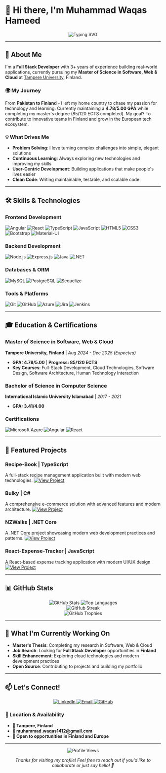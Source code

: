 # 👋 Hi there, I'm Muhammad Waqas Hameed

<div align="center">
  <img src="https://readme-typing-svg.herokuapp.com?font=Fira+Code&weight=500&size=28&pause=1000&color=4F8CC9&center=true&vCenter=true&width=435&lines=Full+Stack+Developer;M.Sc.+Student+%40+Tampere+University;Passionate+Problem+Solver;Always+Learning+%26+Growing" alt="Typing SVG" />
</div>

---

## 🚀 About Me

I'm a **Full Stack Developer** with 3+ years of experience building real-world applications, currently pursuing my **Master of Science in Software, Web & Cloud** at [Tampere University](https://www.tuni.fi/), Finland.

### 🌍 My Journey
From **Pakistan to Finland** - I left my home country to chase my passion for technology and learning. Currently maintaining a **4.78/5.00 GPA** while completing my master's degree (85/120 ECTS completed). My goal? To contribute to innovative teams in Finland and grow in the European tech ecosystem.

### 💡 What Drives Me
- **Problem Solving**: I love turning complex challenges into simple, elegant solutions
- **Continuous Learning**: Always exploring new technologies and improving my skills
- **User-Centric Development**: Building applications that make people's lives easier
- **Clean Code**: Writing maintainable, testable, and scalable code

---

## 🛠️ Skills & Technologies

### **Frontend Development**
![Angular](https://img.shields.io/badge/-Angular-DD0031?style=for-the-badge&logo=angular&logoColor=white)
![React](https://img.shields.io/badge/-React-61DAFB?style=for-the-badge&logo=react&logoColor=black)
![TypeScript](https://img.shields.io/badge/-TypeScript-3178C6?style=for-the-badge&logo=typescript&logoColor=white)
![JavaScript](https://img.shields.io/badge/-JavaScript-F7DF1E?style=for-the-badge&logo=javascript&logoColor=black)
![HTML5](https://img.shields.io/badge/-HTML5-E34F26?style=for-the-badge&logo=html5&logoColor=white)
![CSS3](https://img.shields.io/badge/-CSS3-1572B6?style=for-the-badge&logo=css3&logoColor=white)
![Bootstrap](https://img.shields.io/badge/-Bootstrap-7952B3?style=for-the-badge&logo=bootstrap&logoColor=white)
![Material-UI](https://img.shields.io/badge/-Material--UI-0081CB?style=for-the-badge&logo=material-ui&logoColor=white)

### **Backend Development**
![Node.js](https://img.shields.io/badge/-Node.js-339933?style=for-the-badge&logo=node.js&logoColor=white)
![Express.js](https://img.shields.io/badge/-Express.js-000000?style=for-the-badge&logo=express&logoColor=white)
![Java](https://img.shields.io/badge/-Java-ED8B00?style=for-the-badge&logo=java&logoColor=white)
![.NET](https://img.shields.io/badge/-.NET-512BD4?style=for-the-badge&logo=.net&logoColor=white)

### **Databases & ORM**
![MySQL](https://img.shields.io/badge/-MySQL-4479A1?style=for-the-badge&logo=mysql&logoColor=white)
![PostgreSQL](https://img.shields.io/badge/-PostgreSQL-316192?style=for-the-badge&logo=postgresql&logoColor=white)
![Sequelize](https://img.shields.io/badge/-Sequelize-52B0E7?style=for-the-badge&logo=sequelize&logoColor=white)

### **Tools & Platforms**
![Git](https://img.shields.io/badge/-Git-F05032?style=for-the-badge&logo=git&logoColor=white)
![GitHub](https://img.shields.io/badge/-GitHub-181717?style=for-the-badge&logo=github&logoColor=white)
![Azure](https://img.shields.io/badge/-Azure-0078D4?style=for-the-badge&logo=microsoft-azure&logoColor=white)
![Jira](https://img.shields.io/badge/-Jira-0052CC?style=for-the-badge&logo=jira&logoColor=white)
![Jenkins](https://img.shields.io/badge/-Jenkins-D24939?style=for-the-badge&logo=jenkins&logoColor=white)

---

## 🎓 Education & Certifications

### **Master of Science in Software, Web & Cloud**
**Tampere University, Finland** | *Aug 2024 - Dec 2025 (Expected)*
- **GPA: 4.78/5.00** | **Progress: 85/120 ECTS**
- **Key Courses**: Full-Stack Development, Cloud Technologies, Software Design, Software Architecture, Human Technology Interaction

### **Bachelor of Science in Computer Science**
**International Islamic University Islamabad** | *2017 - 2021*
- **GPA: 3.41/4.00**

### **Certifications**
![Microsoft Azure](https://img.shields.io/badge/-Microsoft%20Azure%20Fundamentals-0078D4?style=for-the-badge&logo=microsoft-azure&logoColor=white)
![Angular](https://img.shields.io/badge/-Angular%20Certification-DD0031?style=for-the-badge&logo=angular&logoColor=white)
![React](https://img.shields.io/badge/-React%20%26%20Next.js-61DAFB?style=for-the-badge&logo=react&logoColor=black)

---

## 🚀 Featured Projects

### **Recipe-Book** | TypeScript
A full-stack recipe management application built with modern web technologies.
[![View Project](https://img.shields.io/badge/-View%20Project-181717?style=for-the-badge&logo=github&logoColor=white)](https://github.com/waqas1412/Recipe-Book)

### **Bulky** | C#
A comprehensive e-commerce solution with advanced features and modern architecture.
[![View Project](https://img.shields.io/badge/-View%20Project-181717?style=for-the-badge&logo=github&logoColor=white)](https://github.com/waqas1412/Bulky)

### **NZWalks** | .NET Core
A .NET Core project showcasing modern web development practices and patterns.
[![View Project](https://img.shields.io/badge/-View%20Project-181717?style=for-the-badge&logo=github&logoColor=white)](https://github.com/waqas1412/NZWalks)

### **React-Expense-Tracker** | JavaScript
A React-based expense tracking application with modern UI/UX design.
[![View Project](https://img.shields.io/badge/-View%20Project-181717?style=for-the-badge&logo=github&logoColor=white)](https://github.com/waqas1412/React-Expense-Tracker)

---

## 📊 GitHub Stats

<div align="center">
  <img src="https://github-readme-stats.vercel.app/api?username=waqas1412&show_icons=true&theme=radical&hide_border=true" alt="GitHub Stats" />
  <img src="https://github-readme-stats.vercel.app/api/top-langs/?username=waqas1412&layout=compact&theme=radical&hide_border=true" alt="Top Languages" />
</div>

<div align="center">
  <img src="https://streak-stats.demolab.com/?user=waqas1412&theme=radical&hide_border=true" alt="GitHub Streak" />
</div>

<div align="center">
  <img src="https://github-profile-trophy.vercel.app/?username=waqas1412&theme=radical&no-frame=true&no-bg=true&margin-w=4" alt="GitHub Trophies" />
</div>

---

## 🌟 What I'm Currently Working On

- **Master's Thesis**: Completing my research in Software, Web & Cloud
- **Job Search**: Looking for **Full Stack Developer** opportunities in **Finland**
- **Skill Enhancement**: Exploring cloud technologies and modern development practices
- **Open Source**: Contributing to projects and building my portfolio

---

## 📫 Let's Connect!

<div align="center">
  <a href="https://www.linkedin.com/in/waqas1412/">
    <img src="https://img.shields.io/badge/-LinkedIn-0077B5?style=for-the-badge&logo=linkedin&logoColor=white" alt="LinkedIn" />
  </a>
  <a href="mailto:muhammad.waqas1412@gmail.com">
    <img src="https://img.shields.io/badge/-Email-D14836?style=for-the-badge&logo=gmail&logoColor=white" alt="Email" />
  </a>
  <a href="https://github.com/waqas1412">
    <img src="https://img.shields.io/badge/-GitHub-181717?style=for-the-badge&logo=github&logoColor=white" alt="GitHub" />
  </a>
</div>

### 📍 Location & Availability
- **📍 Tampere, Finland**
- **📧 muhammad.waqas1412@gmail.com**
- **🎯 Open to opportunities in Finland and Europe**

---

<div align="center">
  <img src="https://komarev.com/ghpvc/?username=waqas1412&style=flat-square&color=blue" alt="Profile Views" />
  
  *Thanks for visiting my profile! Feel free to reach out if you'd like to collaborate or just say hello! 👋*
</div>
